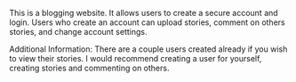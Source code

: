 This is a blogging website. It allows users to create a secure account and login. Users who create an account can upload stories, comment on others stories, and change account settings. 


Additional Information:
There are a couple users created already if you wish to view their stories. I would recommend creating a user for yourself, creating stories and commenting on others. 
